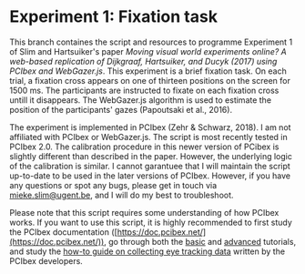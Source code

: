 # Experiment 1: Fixation task

This branch containes the script and resources to programme Experiment 1 of Slim and Hartsuiker's paper *Moving visual world experiments online? 
A web-based replication of Dijkgraaf, Hartsuiker, and Ducyk (2017) using PCIbex and WebGazer.js*. This experiment is a brief fixation task. On each trial, a fixation cross appears on one of thirteen positions on the screen for 1500 ms. The participants are instructed to fixate on each fixation cross untill it disappears. The WebGazer.js algorithm is used to estimate the position of the participants' gazes (Papoutsaki et al., 2016). 

The experiment is implemented in PCIbex (Zehr & Schwarz, 2018). I am not affiliated with PCIbex or WebGazer.js. The script is most recently tested in PCIbex 2.0.  The calibration procedure in this newer version of PCibex is slightly different than described in the paper. However, the underlying logic of the calibration is similar. I cannot garantuee that I will maintain the script up-to-date to be used in the later versions of PCIbex. However, if you have any questions or spot any bugs, please get in touch via <mieke.slim@ugent.be>, and I will do my best to troubleshoot. 

Please note that this script requires some understanding of how PCIbex works. If you want to use this script, it is highly recommended to first study the PCIbex documentation ([https://doc.pcibex.net/](https://doc.pcibex.net/)), go through both the [basic](https://doc.pcibex.net/basic-tutorial/) and [advanced](https://doc.pcibex.net/advanced-tutorial/) tutorials, and study the [how-to guide on collecting eye tracking data](https://doc.pcibex.net/how-to-guides/collecting-eyetracking-data/) written by the PCIbex developers.
